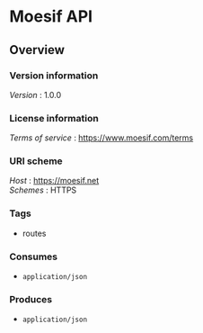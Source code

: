 # Moesif API


<a name="overview"></a>
## Overview

### Version information
*Version* : 1.0.0


### License information
*Terms of service* : https://www.moesif.com/terms


### URI scheme
*Host* : https://moesif.net  
*Schemes* : HTTPS


### Tags

* routes


### Consumes

* `application/json`


### Produces

* `application/json`



